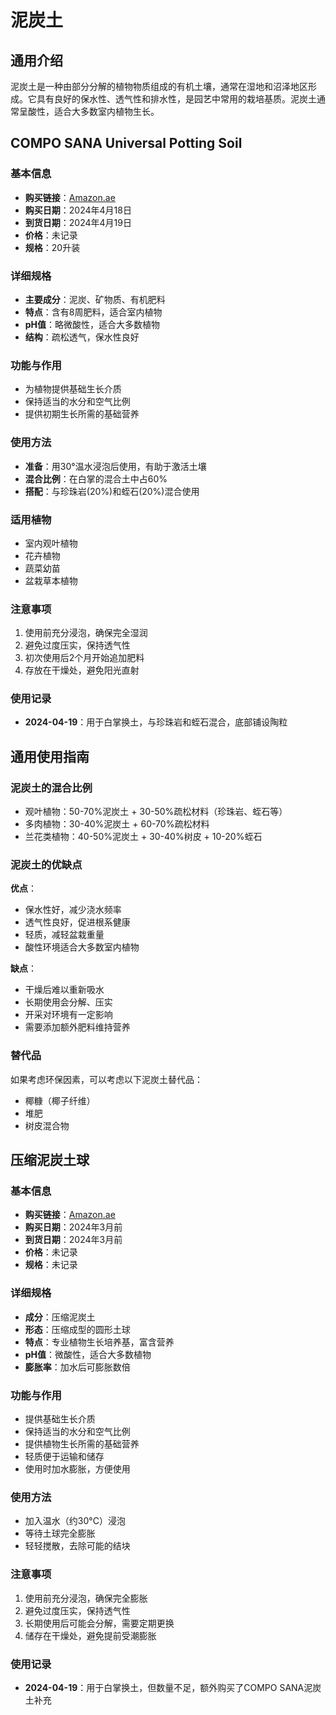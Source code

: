 # 泥炭土

## 通用介绍

泥炭土是一种由部分分解的植物物质组成的有机土壤，通常在湿地和沼泽地区形成。它具有良好的保水性、透气性和排水性，是园艺中常用的栽培基质。泥炭土通常呈酸性，适合大多数室内植物生长。

## COMPO SANA Universal Potting Soil

### 基本信息
- **购买链接**：[Amazon.ae](https://www.amazon.ae/dp/B0BYNBNCTH)
- **购买日期**：2024年4月18日
- **到货日期**：2024年4月19日
- **价格**：未记录
- **规格**：20升装

### 详细规格
- **主要成分**：泥炭、矿物质、有机肥料
- **特点**：含有8周肥料，适合室内植物
- **pH值**：略微酸性，适合大多数植物
- **结构**：疏松透气，保水性良好

### 功能与作用
- 为植物提供基础生长介质
- 保持适当的水分和空气比例
- 提供初期生长所需的基础营养

### 使用方法
- **准备**：用30°温水浸泡后使用，有助于激活土壤
- **混合比例**：在白掌的混合土中占60%
- **搭配**：与珍珠岩(20%)和蛭石(20%)混合使用

### 适用植物
- 室内观叶植物
- 花卉植物
- 蔬菜幼苗
- 盆栽草本植物

### 注意事项
1. 使用前充分浸泡，确保完全湿润
2. 避免过度压实，保持透气性
3. 初次使用后2个月开始追加肥料
4. 存放在干燥处，避免阳光直射

### 使用记录
- **2024-04-19**：用于白掌换土，与珍珠岩和蛭石混合，底部铺设陶粒

## 通用使用指南

### 泥炭土的混合比例
- 观叶植物：50-70%泥炭土 + 30-50%疏松材料（珍珠岩、蛭石等）
- 多肉植物：30-40%泥炭土 + 60-70%疏松材料
- 兰花类植物：40-50%泥炭土 + 30-40%树皮 + 10-20%蛭石

### 泥炭土的优缺点
**优点**：
- 保水性好，减少浇水频率
- 透气性良好，促进根系健康
- 轻质，减轻盆栽重量
- 酸性环境适合大多数室内植物

**缺点**：
- 干燥后难以重新吸水
- 长期使用会分解、压实
- 开采对环境有一定影响
- 需要添加额外肥料维持营养

### 替代品
如果考虑环保因素，可以考虑以下泥炭土替代品：
- 椰糠（椰子纤维）
- 堆肥
- 树皮混合物

## 压缩泥炭土球

### 基本信息
- **购买链接**：[Amazon.ae](https://www.amazon.ae/dp/B0BNPFLV3X)
- **购买日期**：2024年3月前
- **到货日期**：2024年3月前
- **价格**：未记录
- **规格**：未记录

### 详细规格
- **成分**：压缩泥炭土
- **形态**：压缩成型的圆形土球
- **特点**：专业植物生长培养基，富含营养
- **pH值**：微酸性，适合大多数植物
- **膨胀率**：加水后可膨胀数倍

### 功能与作用
- 提供基础生长介质
- 保持适当的水分和空气比例
- 提供植物生长所需的基础营养
- 轻质便于运输和储存
- 使用时加水膨胀，方便使用

### 使用方法
- 加入温水（约30°C）浸泡
- 等待土球完全膨胀
- 轻轻搅散，去除可能的结块

### 注意事项
1. 使用前充分浸泡，确保完全膨胀
2. 避免过度压实，保持透气性
3. 长期使用后可能会分解，需要定期更换
4. 储存在干燥处，避免提前受潮膨胀

### 使用记录
- **2024-04-19**：用于白掌换土，但数量不足，额外购买了COMPO SANA泥炭土补充
